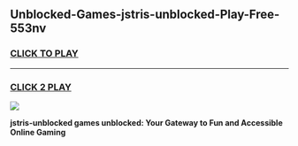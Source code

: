 
## Unblocked-Games-jstris-unblocked-Play-Free-553nv
<h3>
<a href="https://premium76.site?title=jstris-unblocked&ref=18A1">CLICK TO PLAY</a></h3>
<hr>

<h3>
<a href="https://premium76.site?title=jstris-unblocked&ref=18A1">CLICK 2 PLAY</a>
  
</h3>

<a href="https://premium76.site?title=jstris-unblocked&ref=18A1"><img src="https://clearcache.store/games.png"></a>


**jstris-unblocked games unblocked: Your Gateway to Fun and Accessible Online Gaming**
